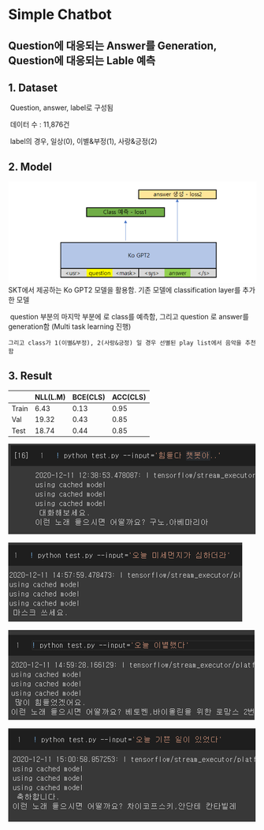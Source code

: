 # Simple Chatbot  

## Question에 대응되는 Answer를 Generation, Question에 대응되는 Lable 예측

## 1. Dataset

​	Question, answer, label로 구성됨

​	데이터 수 : 11,876건

​	label의 경우, 일상(0), 이별&부정(1), 사랑&긍정(2)

## 2. Model
![AR](https://raw.githubusercontent.com/Chuck2Win/chatbot_project/main/imgs/model.png)  
​	SKT에서 제공하는 Ko GPT2 모델을 활용함. 기존 모델에 classification layer를 추가한 모델

​	question 부분의 마지막 부분에  <mask>로 class를 예측함, 그리고 <usr> question <mask>로 	answer를 generation함  (Multi task learning 진행)

 	그리고 class가 1(이별&부정), 2(사랑&긍정) 일 경우 선별된 play list에서 음악을 추천함

## 3. Result

|       | NLL(L.M) | BCE(CLS) | ACC(CLS) |
| ----- | -------- | -------- | -------- |
| Train | 6.43     | 0.13     | 0.95     |
| Val   | 19.32    | 0.43     | 0.85     |
| Test  | 18.74    | 0.44     | 0.85     |

![AR](https://raw.githubusercontent.com/Chuck2Win/chatbot_project/main/imgs/RESULT1.png)

![AR](https://raw.githubusercontent.com/Chuck2Win/chatbot_project/main/imgs/RESULT2.png)

![AR](https://raw.githubusercontent.com/Chuck2Win/chatbot_project/main/imgs/RESULT3.png)

![AR](https://raw.githubusercontent.com/Chuck2Win/chatbot_project/main/imgs/RESULT4.png)

